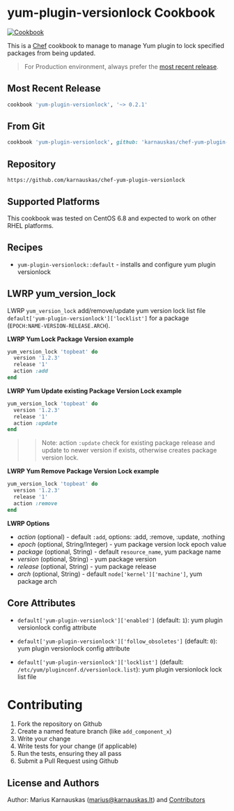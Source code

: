 yum-plugin-versionlock Cookbook
================

[![Cookbook](http://img.shields.io/badge/cookbook-v0.2.1-green.svg)](https://github.com/karnauskas/chef-yum-plugin-versionlock)

This is a [Chef] cookbook to manage to manage Yum plugin to lock specified packages from being updated.

> For Production environment, always prefer the [most recent release](https://supermarket.chef.io/cookbooks/yum-plugin-versionlock).

## Most Recent Release

```ruby
cookbook 'yum-plugin-versionlock', '~> 0.2.1'
```

## From Git

```ruby
cookbook 'yum-plugin-versionlock', github: 'karnauskas/chef-yum-plugin-versionlock',  tag: 'v0.2.1'
```

## Repository

```
https://github.com/karnauskas/chef-yum-plugin-versionlock
```

## Supported Platforms

This cookbook was tested on CentOS 6.8 and expected to work on other RHEL platforms.


## Recipes

- `yum-plugin-versionlock::default` - installs and configure yum plugin versionlock


## LWRP yum_version_lock

LWRP `yum_version_lock` add/remove/update yum version lock list file `default['yum-plugin-versionlock']['locklist']` for a package (`EPOCH:NAME-VERSION-RELEASE.ARCH`).


**LWRP Yum Lock Package Version example**

```ruby
yum_version_lock 'topbeat' do
  version '1.2.3'
  release '1'
  action :add
end
```


**LWRP Yum Update existing Package Version Lock example**

```ruby
yum_version_lock 'topbeat' do
  version '1.2.3'
  release '1'
  action :update
end
```

>> Note: action `:update` check for existing package release and update to newer version if exists, otherwise creates package version lock.

**LWRP Yum Remove Package Version Lock example**

```ruby
yum_version_lock 'topbeat' do
  version '1.2.3'
  release '1'
  action :remove
end
```


**LWRP Options**

- *action* (optional) - default `:add`, options: :add, :remove, :update, :nothing
- *epoch* (optional, String/Integer)  - yum package version lock epoch value
- *package* (optional, String) - default `resource_name`, yum package name
- *version* (optional, String) - yum package version
- *release* (optional, String) - yum package release
- *arch* (optional, String) - default `node['kernel']['machine']`, yum package arch


## Core Attributes

* `default['yum-plugin-versionlock']['enabled']` (default: `1`): yum plugin versionlock config attribute

* `default['yum-plugin-versionlock']['follow_obsoletes']` (default: `0`): yum plugin versionlock config attribute

* `default['yum-plugin-versionlock']['locklist']` (default: `/etc/yum/pluginconf.d/versionlock.list`): yum plugin versionlock lock list file


# Contributing

1. Fork the repository on Github
2. Create a named feature branch (like `add_component_x`)
3. Write your change
4. Write tests for your change (if applicable)
5. Run the tests, ensuring they all pass
6. Submit a Pull Request using Github

## License and Authors

Author: Marius Karnauskas (<marius@karnauskas.lt>) and [Contributors]

[Chef]: https://www.chef.io/
[Contributors]: https://github.com/karnauskas/chef-yum-plugin-versionlock/graphs/contributors
